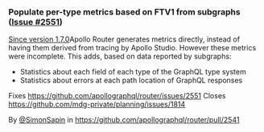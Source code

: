 ### Populate per-type metrics based on FTV1 from subgraphs ([Issue #2551](https://github.com/apollographql/router/issues/2551))

[Since version 1.7.0](https://github.com/apollographql/router/blob/dev/CHANGELOG.md#traces-wont-cause-missing-field-stats-issue-2267)Apollo Router generates metrics directly, instead of having them derived from tracing by Apollo Studio. However these metrics were incomplete. This adds, based on data reported by subgraphs:

* Statistics about each field of each type of the GraphQL type system
* Statistics about errors at each path location of GraphQL responses

Fixes https://github.com/apollographql/router/issues/2551
Closes https://github.com/mdg-private/planning/issues/1814

By [@SimonSapin](https://github.com/SimonSapin) in https://github.com/apollographql/router/pull/2541

